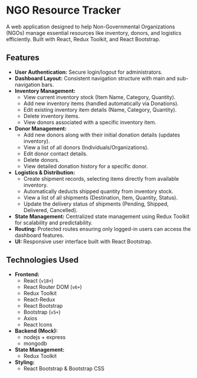 # NGO Resource Tracker

A web application designed to help Non-Governmental Organizations (NGOs) manage essential resources like inventory, donors, and logistics efficiently. Built with React, Redux Toolkit, and React Bootstrap.



## Features

*   **User Authentication:** Secure login/logout for administrators.
*   **Dashboard Layout:** Consistent navigation structure with main and sub-navigation bars.
*   **Inventory Management:**
    *   View current inventory stock (Item Name, Category, Quantity).
    *   Add new inventory items (handled automatically via Donations).
    *   Edit existing inventory item details (Name, Category, Quantity).
    *   Delete inventory items.
    *   View donors associated with a specific inventory item.
*   **Donor Management:**
    *   Add new donors along with their initial donation details (updates inventory).
    *   View a list of all donors (Individuals/Organizations).
    *   Edit donor contact details.
    *   Delete donors.
    *   View detailed donation history for a specific donor.
*   **Logistics & Distribution:**
    *   Create shipment records, selecting items directly from available inventory.
    *   Automatically deducts shipped quantity from inventory stock.
    *   View a list of all shipments (Destination, Item, Quantity, Status).
    *   Update the delivery status of shipments (Pending, Shipped, Delivered, Cancelled).
*   **State Management:** Centralized state management using Redux Toolkit for scalability and predictability.
*   **Routing:** Protected routes ensuring only logged-in users can access the dashboard features.
*   **UI:** Responsive user interface built with React Bootstrap.

## Technologies Used

*   **Frontend:**
    *   React (`v18+`)
    *   React Router DOM (`v6+`)
    *   Redux Toolkit
    *   React-Redux
    *   React Bootstrap
    *   Bootstrap (`v5+`)
    *   Axios
    *   React Icons
*   **Backend (Mock):**
    *  nodejs + express
    *  mongodb
*   **State Management:**
    *   Redux Toolkit
*   **Styling:**
    *   React Bootstrap & Bootstrap CSS



